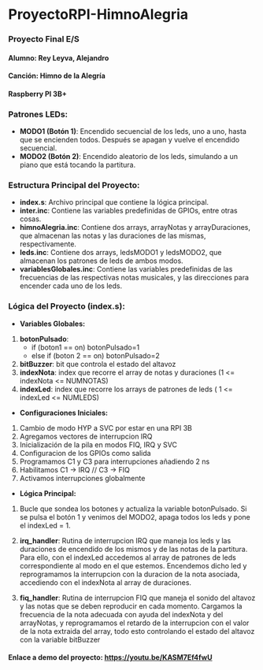 # ProyectoRPI-HimnoAlegria
### Proyecto Final E/S
#### Alumno: Rey Leyva, Alejandro
#### Canción: Himno de la Alegría
#### Raspberry PI 3B+

### Patrones LEDs:
* **MODO1 (Botón 1)**: Encendido secuencial de los leds, uno a uno, hasta que
se encienden todos. Después se apagan y vuelve el encendido secuencial.
* **MODO2 (Botón 2)**: Encendido aleatorio de los leds, simulando a un piano que está
tocando la partitura.

### Estructura Principal del Proyecto:
* **index.s**: Archivo principal que contiene la lógica principal.
* **inter.inc**: Contiene las variables predefinidas de GPIOs, entre
    otras cosas.
* **himnoAlegria.inc**: Contiene dos arrays, arrayNotas y arrayDuraciones,
    que almacenan las notas y las duraciones de las mismas, respectivamente.
* **leds.inc**: Contiene dos arrays, ledsMODO1 y ledsMODO2, que almacenan 
    los patrones de leds de ambos modos.
* **variablesGlobales.inc**: Contiene las variables predefinidas de las
    frecuencias de las respectivas notas musicales, y las direcciones para
    encender cada uno de los leds.

### Lógica del Proyecto (index.s):
* **Variables Globales:**
1. **botonPulsado**: 
    * if (boton1 == on) botonPulsado=1 
    * else if (boton 2 == on) botonPulsado=2
2. **bitBuzzer**: bit que controla el estado del altavoz 
3. **indexNota**: index que recorre el array de notas y duraciones (1 <= indexNota <= NUMNOTAS)
4. **indexLed**: index que recorre los arrays de patrones de leds ( 1 <= indexLed <= NUMLEDS)

* **Configuraciones Iniciales:**
1. Cambio de modo HYP a SVC por estar en una RPI 3B
2. Agregamos vectores de interrupcion IRQ
3. Inicialización de la pila en modos FIQ, IRQ y SVC
4. Configuracion de los GPIOs como salida
5. Programamos C1 y C3 para interrupciones añadiendo 2 ns
6. Habilitamos C1 -> IRQ // C3 -> FIQ
7. Activamos interrupciones globalmente

* **Lógica Principal:**
1. Bucle que sondea los botones y actualiza la variable botonPulsado. Si se pulsa
el botón 1 y venimos del MODO2, apaga todos los leds y pone el indexLed = 1.

2. **irq_handler**: Rutina de interrupcion IRQ que maneja los leds
y las duraciones de encendido de los mismos y de las notas de la
partitura. Para ello, con el indexLed accedemos al array de patrones
de leds correspondiente al modo en el que estemos. Encendemos dicho
led y reprogramamos la interrupcion con la duracion de la nota asociada,
accediendo con el indexNota al array de duraciones.

3. **fiq_handler**: Rutina de interrupcion FIQ que maneja el sonido del
altavoz y las notas que se deben reproducir en cada momento. Cargamos
la frecuencia de la nota adecuada con ayuda del indexNota y del arrayNotas, 
y reprogramamos el retardo de la interrupcion con el valor de la nota extraida
del array, todo esto controlando el estado del altavoz con la variable bitBuzzer

#### Enlace a demo del proyecto: https://youtu.be/KASM7Ef4fwU
